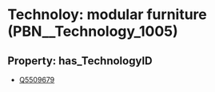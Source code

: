 # Technoloy: __modular furniture__ (PBN__Technology_1005)

## Property: has_TechnologyID

* [Q5509679](Q5509679)

